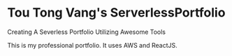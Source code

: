 # Tou Tong Vang's ServerlessPortfolio
Creating A Severless Portfolio Utilizing Awesome Tools

This is my professional portfolio.
It uses AWS and ReactJS.
